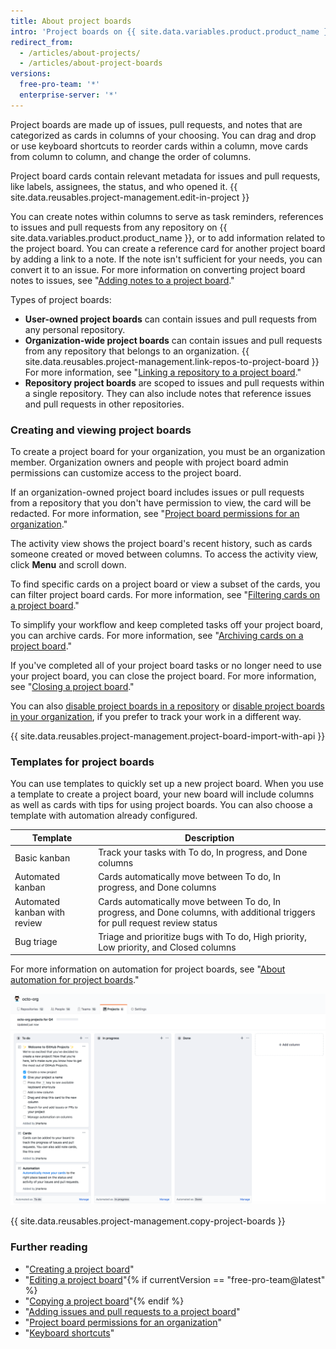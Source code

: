 ```yaml
---
title: About project boards
intro: 'Project boards on {{ site.data.variables.product.product_name }} help you organize and prioritize your work. You can create project boards for specific feature work, comprehensive roadmaps, or even release checklists. With project boards, you have the flexibility to create customized workflows that suit your needs.'
redirect_from:
  - /articles/about-projects/
  - /articles/about-project-boards
versions:
  free-pro-team: '*'
  enterprise-server: '*'
---
```


Project boards are made up of issues, pull requests, and notes that are categorized as cards in columns of your choosing. You can drag and drop or use keyboard shortcuts to reorder cards within a column, move cards from column to column, and change the order of columns.

Project board cards contain relevant metadata for issues and pull requests, like labels, assignees, the status, and who opened it. {{ site.data.reusables.project-management.edit-in-project }}

You can create notes within columns to serve as task reminders, references to issues and pull requests from any repository on {{ site.data.variables.product.product_name }}, or to add information related to the project board. You can create a reference card for another project board by adding a link to a note. If the note isn't sufficient for your needs, you can convert it to an issue. For more information on converting project board notes to issues, see "[Adding notes to a project board](/articles/adding-notes-to-a-project-board)."

Types of project boards:

- **User-owned project boards** can contain issues and pull requests from any personal repository.
- **Organization-wide project boards** can contain issues and pull requests from any repository that belongs to an organization.  {{ site.data.reusables.project-management.link-repos-to-project-board }} For more information, see "[Linking a repository to a project board](/articles/linking-a-repository-to-a-project-board)."
- **Repository project boards** are scoped to issues and pull requests within a single repository. They can also include notes that reference issues and pull requests in other repositories.

### Creating and viewing project boards

To create a project board for your organization, you must be an organization member. Organization owners and people with project board admin permissions can customize access to the project board.

If an organization-owned project board includes issues or pull requests from a repository that you don't have permission to view, the card will be redacted.  For more information, see "[Project board permissions for an organization](/articles/project-board-permissions-for-an-organization)."

The activity view shows the project board's recent history, such as cards someone created or moved between columns. To access the activity view, click **Menu** and scroll down.

To find specific cards on a project board or view a subset of the cards, you can filter project board cards. For more information, see "[Filtering cards on a project board](/articles/filtering-cards-on-a-project-board)."

To simplify your workflow and keep completed tasks off your project board, you can archive cards. For more information, see "[Archiving cards on a project board](/articles/archiving-cards-on-a-project-board)."

If you've completed all of your project board tasks or no longer need to use your project board, you can close the project board. For more information, see "[Closing a project board](/articles/closing-a-project-board)."

You can also [disable project boards in a repository](/articles/disabling-project-boards-in-a-repository) or [disable project boards in your organization](/articles/disabling-project-boards-in-your-organization), if you prefer to track your work in a different way.

{{ site.data.reusables.project-management.project-board-import-with-api }}

### Templates for project boards

You can use templates to quickly set up a new project board. When you use a template to create a project board, your new board will include columns as well as cards with tips for using project boards. You can also choose a template with automation already configured.

| Template | Description |
| --- | --- |
| Basic kanban | Track your tasks with To do, In progress, and Done columns |
| Automated kanban | Cards automatically move between To do, In progress, and Done columns | 
| Automated kanban with review | Cards automatically move between To do, In progress, and Done columns, with additional triggers for pull request review status |
| Bug triage | Triage and prioritize bugs with To do, High priority, Low priority, and Closed columns |

For more information on automation for project boards, see "[About automation for project boards](/articles/about-automation-for-project-boards)."

![Project board with basic kanban template](/assets/images/help/projects/project-board-basic-kanban-template.png)

{{ site.data.reusables.project-management.copy-project-boards }}

### Further reading

- "[Creating a project board](/articles/creating-a-project-board)"
- "[Editing a project board](/articles/editing-a-project-board)"{% if currentVersion == "free-pro-team@latest" %}
- "[Copying a project board](/articles/copying-a-project-board)"{% endif %}
- "[Adding issues and pull requests to a project board](/articles/adding-issues-and-pull-requests-to-a-project-board)"
- "[Project board permissions for an organization](/articles/project-board-permissions-for-an-organization)"
- "[Keyboard shortcuts](/articles/keyboard-shortcuts/#project-boards)"
